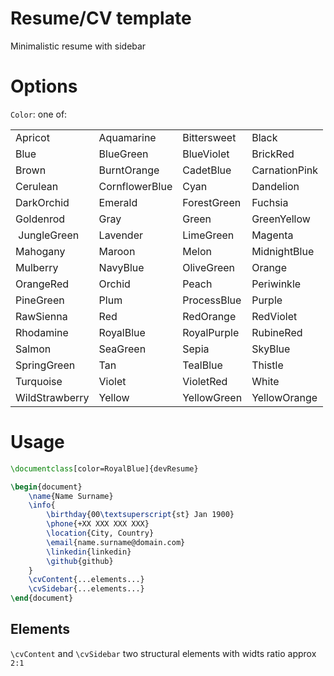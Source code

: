 
# Resume/CV template 
Minimalistic resume with sidebar

# Options 
`Color`: one of:

|                |                |                |                |
|----------------|----------------|----------------|----------------|
| Apricot        | Aquamarine     | Bittersweet    | Black          |
| Blue           | BlueGreen      | BlueViolet     | BrickRed       |
| Brown          | BurntOrange    | CadetBlue      | CarnationPink  |
| Cerulean       | CornflowerBlue | Cyan           | Dandelion      |
| DarkOrchid     | Emerald        | ForestGreen    | Fuchsia        |
| Goldenrod      | Gray           | Green          | GreenYellow    |
| JungleGreen    | Lavender       | LimeGreen      | Magenta        |
| Mahogany       | Maroon         | Melon          | MidnightBlue   |
| Mulberry       | NavyBlue       | OliveGreen     | Orange         |
| OrangeRed      | Orchid         | Peach          | Periwinkle     |
| PineGreen      | Plum           | ProcessBlue    | Purple         |
| RawSienna      | Red            | RedOrange      | RedViolet      |
| Rhodamine      | RoyalBlue      | RoyalPurple    | RubineRed      |
| Salmon         | SeaGreen       | Sepia          | SkyBlue        |
| SpringGreen    | Tan            | TealBlue       | Thistle        |
| Turquoise      | Violet         | VioletRed      | White          |
| WildStrawberry | Yellow         | YellowGreen    | YellowOrange   |

# Usage

```tex
\documentclass[color=RoyalBlue]{devResume}

\begin{document}
    \name{Name Surname}
    \info{
        \birthday{00\textsuperscript{st} Jan 1900}
        \phone{+XX XXX XXX XXX}
        \location{City, Country}
        \email{name.surname@domain.com}
        \linkedin{linkedin}
        \github{github}
    }
    \cvContent{...elements...}
    \cvSidebar{...elements...}
\end{document}

```
## Elements
`\cvContent` and `\cvSidebar` two structural elements with widts ratio approx `2:1`
